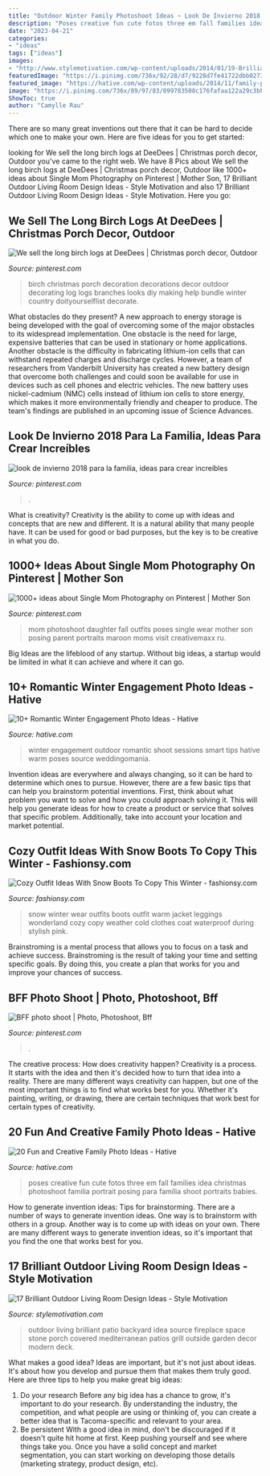 ```yaml
---
title: "Outdoor Winter Family Photoshoot Ideas ~ Look De Invierno 2018 Para La Familia, Ideas Para Crear Increíbles"
description: "Poses creative fun cute fotos three em fall families idea christmas photoshoot familia portrait posing para família shoot portraits babies"
date: "2023-04-21"
categories:
- "ideas"
tags: ["ideas"]
images:
- "http://www.stylemotivation.com/wp-content/uploads/2014/01/19-Brilliant-Outdoor-Living-Room-Design-Ideas-8.jpg"
featuredImage: "https://i.pinimg.com/736x/92/28/d7/9228d7fe41722dbb0273d144f90c7ed3--single-mom-photography-single-moms.jpg"
featured_image: "https://hative.com/wp-content/uploads/2014/11/family-photo-ideas/2-fun-creative-family-photo-ideas.jpg"
image: "https://i.pinimg.com/736x/89/97/83/899783508c176fafaa122a29c3bbacd9.jpg"
ShowToc: true
author: "Camylle Rau"
---
```



There are so many great inventions out there that it can be hard to decide which one to make your own. Here are five ideas for you to get started: 

	

		
looking for We sell the long birch logs at DeeDees | Christmas porch decor, Outdoor you've came to the right web. We have 8 Pics about We sell the long birch logs at DeeDees | Christmas porch decor, Outdoor like 1000+ ideas about Single Mom Photography on Pinterest | Mother Son, 17 Brilliant Outdoor Living Room Design Ideas - Style Motivation and also 17 Brilliant Outdoor Living Room Design Ideas - Style Motivation. Here you go:
		
    
## We Sell The Long Birch Logs At DeeDees | Christmas Porch Decor, Outdoor

<img loading=lazy src="https://i.pinimg.com/736x/c4/4b/1d/c44b1d3f41a75dd4b3ec395e2647add3--best-christmas-vintage-christmas.jpg" onerror="this.onerror=null;this.src='https://tse3.mm.bing.net/th?id=OIP.7KY2lhw7filQ-qcHY8sgagHaLJ&amp;pid=15.1';" alt="We sell the long birch logs at DeeDees | Christmas porch decor, Outdoor">

_Source: pinterest.com_

>birch christmas porch decoration decorations decor outdoor decorating log logs branches looks diy making help bundle winter country doityourselflist decorate. 

	

What obstacles do they present?
A new approach to energy storage is being developed with the goal of overcoming some of the major obstacles to its widespread implementation. One obstacle is the need for large, expensive batteries that can be used in stationary or home applications. Another obstacle is the difficulty in fabricating lithium-ion cells that can withstand repeated charges and discharge cycles. However, a team of researchers from Vanderbilt University has created a new battery design that overcome both challenges and could soon be available for use in devices such as cell phones and electric vehicles. The new battery uses nickel-cadmium (NMC) cells instead of lithium ion cells to store energy, which makes it more environmentally friendly and cheaper to produce. The team's findings are published in an upcoming issue of Science Advances.

    
## Look De Invierno 2018 Para La Familia, Ideas Para Crear Increíbles

<img loading=lazy src="https://i.pinimg.com/736x/89/97/83/899783508c176fafaa122a29c3bbacd9.jpg" onerror="this.onerror=null;this.src='https://tse3.mm.bing.net/th?id=OIP.eBEfOtsr4nfYhZte0XTbNgHaLH&amp;pid=15.1';" alt="look de invierno 2018 para la familia, ideas para crear increíbles">

_Source: pinterest.com_

>. 

	

What is creativity?
Creativity is the ability to come up with ideas and concepts that are new and different. It is a natural ability that many people have. It can be used for good or bad purposes, but the key is to be creative in what you do.

    
## 1000+ Ideas About Single Mom Photography On Pinterest | Mother Son

<img loading=lazy src="https://i.pinimg.com/736x/92/28/d7/9228d7fe41722dbb0273d144f90c7ed3--single-mom-photography-single-moms.jpg" onerror="this.onerror=null;this.src='https://tse4.mm.bing.net/th?id=OIP.s7wR2BywpIHcGjVYzl94PQHaLH&amp;pid=15.1';" alt="1000+ ideas about Single Mom Photography on Pinterest | Mother Son">

_Source: pinterest.com_

>mom photoshoot daughter fall outfits poses single wear mother son posing parent portraits maroon moms visit creativemaxx ru. 

	

Big Ideas are the lifeblood of any startup. Without big ideas, a startup would be limited in what it can achieve and where it can go.

    
## 10+ Romantic Winter Engagement Photo Ideas - Hative

<img loading=lazy src="https://hative.com/wp-content/uploads/2014/11/winter-engagement-photo-ideas/8-winter-engagement-photo-ideas.jpg" onerror="this.onerror=null;this.src='https://tse3.mm.bing.net/th?id=OIP.6dEU46Saaqnl5MT6QloPFQHaLH&amp;pid=15.1';" alt="10+ Romantic Winter Engagement Photo Ideas - Hative">

_Source: hative.com_

>winter engagement outdoor romantic shoot sessions smart tips hative warm poses source weddingomania. 

	

Invention ideas are everywhere and always changing, so it can be hard to determine which ones to pursue. However, there are a few basic tips that can help you brainstorm potential inventions. First, think about what problem you want to solve and how you could approach solving it. This will help you generate ideas for how to create a product or service that solves that specific problem. Additionally, take into account your location and market potential.

    
## Cozy Outfit Ideas With Snow Boots To Copy This Winter - Fashionsy.com

<img loading=lazy src="http://fashionsy.com/wp-content/uploads/2016/01/snow-day-outfits-630x945.jpg" onerror="this.onerror=null;this.src='https://tse1.mm.bing.net/th?id=OIP.Z1HcQu2m_2OiDF5gTgY2QAHaLH&amp;pid=15.1';" alt="Cozy Outfit Ideas With Snow Boots To Copy This Winter - fashionsy.com">

_Source: fashionsy.com_

>snow winter wear outfits boots outfit warm jacket leggings wonderland cozy copy weather cold clothes coat waterproof during stylish pink. 

	

Brainstroming is a mental process that allows you to focus on a task and achieve success. Brainstroming is the result of taking your time and setting specific goals. By doing this, you create a plan that works for you and improve your chances of success.

    
## BFF Photo Shoot | Photo, Photoshoot, Bff

<img loading=lazy src="https://i.pinimg.com/736x/89/a9/3e/89a93eb3d829f2260a0c91f120cd44fb.jpg" onerror="this.onerror=null;this.src='https://tse2.mm.bing.net/th?id=OIP.0smEHqmG6bRABo6I-p7qCQHaKq&amp;pid=15.1';" alt="BFF photo shoot | Photo, Photoshoot, Bff">

_Source: pinterest.com_

>. 

	

The creative process: How does creativity happen?
Creativity is a process. It starts with the idea and then it's decided how to turn that idea into a reality. There are many different ways creativity can happen, but one of the most important things is to find what works best for you. Whether it's painting, writing, or drawing, there are certain techniques that work best for certain types of creativity.

    
## 20 Fun And Creative Family Photo Ideas - Hative

<img loading=lazy src="https://hative.com/wp-content/uploads/2014/11/family-photo-ideas/2-fun-creative-family-photo-ideas.jpg" onerror="this.onerror=null;this.src='https://tse2.mm.bing.net/th?id=OIP.b1wpTkicjM7rPHsDfKCLfAHaLH&amp;pid=15.1';" alt="20 Fun and Creative Family Photo Ideas - Hative">

_Source: hative.com_

>poses creative fun cute fotos three em fall families idea christmas photoshoot familia portrait posing para família shoot portraits babies. 

	

How to generate invention ideas: Tips for brainstorming.
There are a number of ways to generate invention ideas. One way is to brainstorm with others in a group. Another way is to come up with ideas on your own. There are many different ways to generate invention ideas, so it's important that you find the one that works best for you.

    
## 17 Brilliant Outdoor Living Room Design Ideas - Style Motivation

<img loading=lazy src="http://www.stylemotivation.com/wp-content/uploads/2014/01/19-Brilliant-Outdoor-Living-Room-Design-Ideas-8.jpg" onerror="this.onerror=null;this.src='https://tse4.mm.bing.net/th?id=OIP.2fozcPQe7CmA0mkAOoOlbQHaJ9&amp;pid=15.1';" alt="17 Brilliant Outdoor Living Room Design Ideas - Style Motivation">

_Source: stylemotivation.com_

>outdoor living brilliant patio backyard idea source fireplace space stone porch covered mediterranean patios grill outside garden decor modern deck. 

	

What makes a good idea?
Ideas are important, but it's not just about ideas. It's about how you develop and pursue them that makes them truly good. Here are three tips to help you make great big ideas:
1. Do your research 
Before any big idea has a chance to grow, it's important to do your research. By understanding the industry, the competition, and what people are using or thinking of, you can create a better idea that is Tacoma-specific and relevant to your area. 
2. Be persistent 
With a good idea in mind, don't be discouraged if it doesn't quite hit home at first. Keep pushing yourself and see where things take you. Once you have a solid concept and market segmentation, you can start working on developing those details (marketing strategy, product design, etc). 

